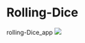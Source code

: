 # Rolling-Dice
rolling-Dice_app
<img src="file:///Users/patelvraj/Desktop/dice/Screenshot%202019-05-14%20at%2010.43.51%20AM.png">
